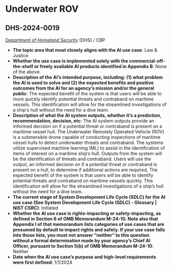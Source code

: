 # Underwater ROV
## DHS-2024-0019
_[Department of Homeland Security](<../3_agency/Department of Homeland Security.md>)_ (DHS) / CBP


+ **The topic area that most closely aligns with the AI use case**: Law & Justice
+ **Whether the use case is implemented solely with the commercial-off-the-shelf or freely available AI products identified in Appendix B**: None of the above.
+ **Description of the AI’s intended purpose, including: (1) what problem the AI is used to solve and (2) the expected benefits and positive outcomes from the AI for an agency’s mission and/or the general public**: The expected benefit of the system is that users will be able to more quickly identify potential threats and contraband on maritime vessels. This identification will allow for the streamlined investigations of a ship's hull without the need for a dive team.
+ **Description of what the AI system outputs, whether it’s a prediction, recommendation, decision, etc**: The AI system outputs provide an informed decision on if a potential threat or contraband is present on a maritime vessel hull.
The Underwater Remotely Operated Vehicle (ROV) is a submersible drone capable of conducting inspections of maritime vessel hulls to detect underwater threats and contraband. The systems utilize supervised machine learning (ML) to assist in the identification of items of interest on a maritime ship’s hull. Outputs from the system will be the identification of threats and contraband. Users will use the output, an informed decision on if a potential threat or contraband is present on a hull, to determine if additional actions are required, The expected benefit of the system is that users will be able to identify potential threats and contraband on maritime vessels quickly. This identification will allow for the streamlined investigations of a ship’s hull without the need for a dive team. 
+ **The current stage of System Development Life Cycle (SDLC) for the AI use case (See System Development Life Cycle (SDLC) - Glossary | NIST CSRC)**: Initiated
+ **Whether the AI use case is rights-impacting or safety-impacting, as defined in Section 6 of OMB Memorandum M-24-10. Note also that Appendix I of that memorandum lists categories of use cases that are presumed by default to impact rights and safety. If your use case falls into those lists, you must not answer “neither” to this question without a formal determination made by your agency’s Chief AI Officer, pursuant to Section 5(b) of OMB Memorandum M-24-10**: Neither
+ **Date when the AI use case’s purpose and high-level requirements were first defined**: 1/1/2024